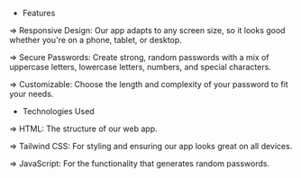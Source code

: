 
* Features
  
=> Responsive Design: Our app adapts to any screen size, so it looks good whether you're on a phone, tablet, or desktop.

=> Secure Passwords: Create strong, random passwords with a mix of uppercase letters, lowercase letters, numbers, and special characters.

=> Customizable: Choose the length and complexity of your password to fit your needs.

* Technologies Used
  
=> HTML: The structure of our web app.

=> Tailwind CSS: For styling and ensuring our app looks great on all devices.

=> JavaScript: For the functionality that generates random passwords.

